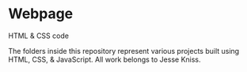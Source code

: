 # Webpage
HTML &amp; CSS code

The folders inside this repository represent various projects built using HTML, CSS, & JavaScript. 
All work belongs to Jesse Kniss.
